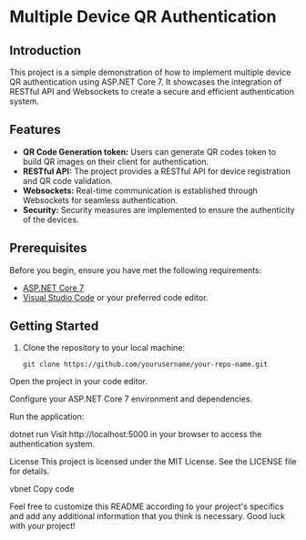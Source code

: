 # Multiple Device QR Authentication

## Introduction
This project is a simple demonstration of how to implement multiple device QR authentication using ASP.NET Core 7. It showcases the integration of RESTful API and Websockets to create a secure and efficient authentication system.

## Features
- **QR Code Generation token:** Users can generate QR codes token to build QR images on their client for authentication.
- **RESTful API:** The project provides a RESTful API for device registration and QR code validation.
- **Websockets:** Real-time communication is established through Websockets for seamless authentication.
- **Security:** Security measures are implemented to ensure the authenticity of the devices.

## Prerequisites
Before you begin, ensure you have met the following requirements:
- [ASP.NET Core 7](https://dotnet.microsoft.com/download/dotnet/7.0)
- [Visual Studio Code](https://code.visualstudio.com/) or your preferred code editor.

## Getting Started
1. Clone the repository to your local machine:

   ```shell
   git clone https://github.com/yourusername/your-repo-name.git
Open the project in your code editor.

Configure your ASP.NET Core 7 environment and dependencies.

Run the application:


dotnet run
Visit http://localhost:5000 in your browser to access the authentication system.

License
This project is licensed under the MIT License. See the LICENSE file for details.

vbnet
Copy code

Feel free to customize this README according to your project's specifics and add any additional information that you think is necessary. Good luck with your project!
